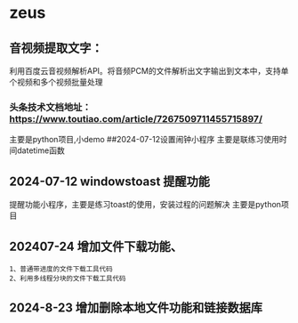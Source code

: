 # zeus
## 音视频提取文字：
利用百度云音视频解析API。将音频PCM的文件解析出文字输出到文本中，支持单个视频和多个视频批量处理
### 头条技术文档地址：https://www.toutiao.com/article/7267509711455715897/

主要是python项目,小demo
##2024-07-12设置闹钟小程序
    主要是联练习使用时间datetime函数
## 2024-07-12 windowstoast 提醒功能
   提醒功能小程序，主要是练习toast的使用，安装过程的问题解决
主要是python项目
## 202407-24 增加文件下载功能、

    1、普通带进度的文件下载工具代码
    2、利用多线程分块的文件下载工具代码
## 2024-8-23 增加删除本地文件功能和链接数据库